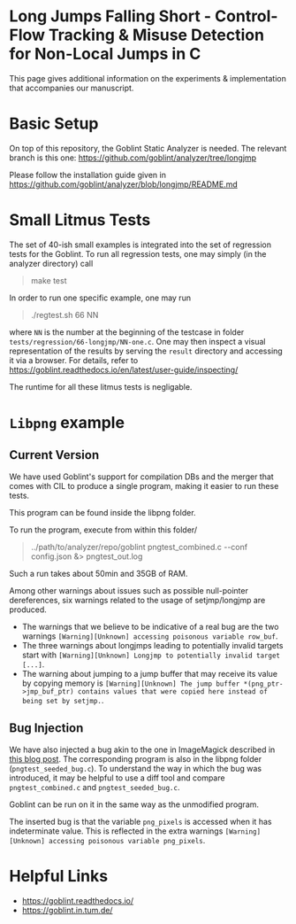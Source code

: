 # Long Jumps Falling Short - Control-Flow Tracking & Misuse Detection for Non-Local Jumps in C

This page gives additional information on the experiments & implementation
that accompanies our manuscript.

# Basic Setup

On top of this repository, the Goblint Static Analyzer is needed.
The relevant branch is this one: https://github.com/goblint/analyzer/tree/longjmp

Please follow the installation guide given in https://github.com/goblint/analyzer/blob/longjmp/README.md

# Small Litmus Tests

The set of 40-ish small examples is integrated into the set of regression tests for the Goblint.
To run all regression tests, one may simply (in the analyzer directory) call

> make test

In order to run one specific example, one may run

> ./regtest.sh 66 NN

where `NN` is the number at the beginning of the testcase in folder `tests/regression/66-longjmp/NN-one.c`.
One may then inspect a visual representation of the results by serving the
`result` directory and accessing it via a browser. For details, refer to https://goblint.readthedocs.io/en/latest/user-guide/inspecting/

The runtime for all these litmus tests is negligable.

# `Libpng` example

## Current Version

We have used Goblint's support for compilation DBs and the merger that comes with CIL to produce a single program, making it easier to run these tests.

This program can be found inside the libpng folder.

To run the program, execute from within this folder/

>  ../path/to/analyzer/repo/goblint pngtest_combined.c  --conf config.json &> pngtest_out.log

Such a run takes about 50min and 35GB of RAM.

Among other warnings about issues such as possible null-pointer dereferences, six warnings related to the usage of
setjmp/longjmp are produced.

- The warnings that we believe to be indicative of a real bug are the two warnings `[Warning][Unknown] accessing poisonous variable row_buf`.
- The three warnings about longjmps leading to potentially invalid targets start with `[Warning][Unknown] Longjmp to potentially invalid target [...]`.
- The warning about jumping to a jump buffer that may receive its value by copying memory is `[Warning][Unknown] The jump buffer *(png_ptr->jmp_buf_ptr) contains values that were copied here instead of being set by setjmp.`.

## Bug Injection

We have also injected a bug akin to the one in ImageMagick described in
[this blog post](https://patrakov.blogspot.com/2009/07/dangers-of-setjmplongjmp.html).
The corresponding program is also in the libpng folder (`pngtest_seeded_bug.c`).
To understand the way in which the bug was introduced, it may be helpful to use a diff tool and compare
`pngtest_combined.c` and `pngtest_seeded_bug.c`.

Goblint can be run on it in the same way as the unmodified program.

The inserted bug is that the variable `png_pixels` is accessed when it has indeterminate value.
This is reflected in the extra warnings `[Warning][Unknown] accessing poisonous variable png_pixels`.



# Helpful Links

- https://goblint.readthedocs.io/
- https://goblint.in.tum.de/
